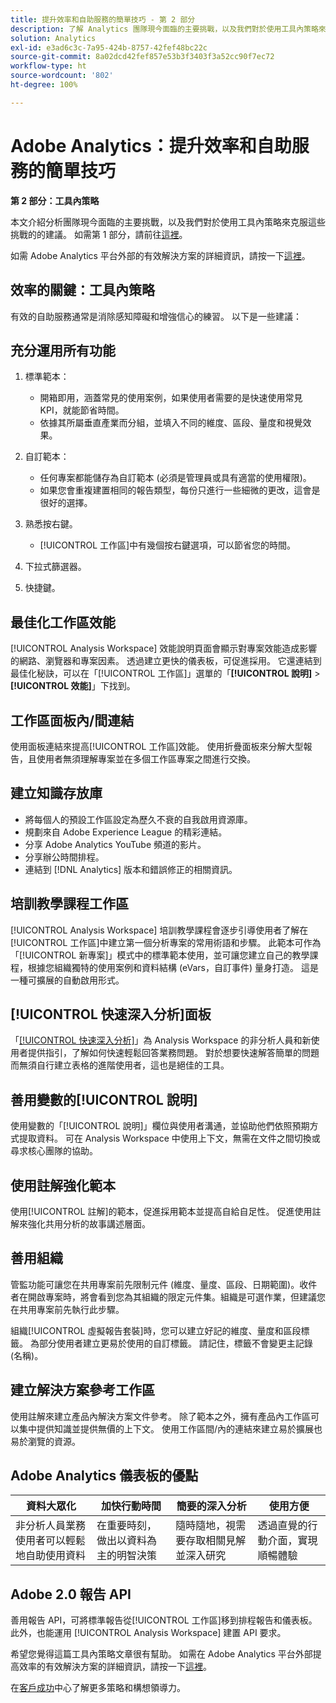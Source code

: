 ```yaml
---
title: 提升效率和自助服務的簡單技巧 - 第 2 部分
description: 了解 Analytics 團隊現今面臨的主要挑戰，以及我們對於使用工具內策略來克服這些挑戰的建議。
solution: Analytics
exl-id: e3ad6c3c-7a95-424b-8757-42fef48bc22c
source-git-commit: 8a02dcd42fef857e53b3f3403f3a52cc90f7ec72
workflow-type: ht
source-wordcount: '802'
ht-degree: 100%

---
```


# Adobe Analytics：提升效率和自助服務的簡單技巧

**第 2 部分：工具內策略**

本文介紹分析團隊現今面臨的主要挑戰，以及我們對於使用工具內策略來克服這些挑戰的的建議。 如需第 1 部分，請前往[這裡](/help/strategy/analytics-simple-hacks-for-efficiency-part-one.md)。

如需 Adobe Analytics 平台外部的有效解決方案的詳細資訊，請按一下[這裡](https://docs.google.com/document/d/1fSrC/_yHW04K61K0Phe4dtg1nCU4jDsqrHWc8KVvsJWk/edit?usp=sharing)。

## 效率的關鍵：工具內策略

有效的自助服務通常是消除感知障礙和增強信心的練習。 以下是一些建議：

## 充分運用所有功能

1. 標準範本：

   * 開箱即用，涵蓋常見的使用案例，如果使用者需要的是快速使用常見 KPI，就能節省時間。
   * 依據其所屬垂直產業而分組，並填入不同的維度、區段、量度和視覺效果。

1. 自訂範本：

   * 任何專案都能儲存為自訂範本 (必須是管理員或具有適當的使用權限)。
   * 如果您會重複建置相同的報告類型，每份只進行一些細微的更改，這會是很好的選擇。

1. 熟悉按右鍵。

   * [!UICONTROL 工作區]中有幾個按右鍵選項，可以節省您的時間。

1. 下拉式篩選器。

1. 快捷鍵。

## 最佳化工作區效能

[!UICONTROL Analysis Workspace] 效能說明頁面會顯示對專案效能造成影響的網路、瀏覽器和專案因素。 透過建立更快的儀表板，可促進採用。 它還連結到最佳化秘訣，可以在「[!UICONTROL 工作區]」選單的「**[!UICONTROL 說明]** > **[!UICONTROL 效能]**」下找到。

## 工作區面板內/間連結

使用面板連結來提高[!UICONTROL 工作區]效能。 使用折疊面板來分解大型報告，且使用者無須理解專案並在多個工作區專案之間進行交換。

## 建立知識存放庫

* 將每個人的預設工作區設定為歷久不衰的自我啟用資源庫。
* 規劃來自 Adobe Experience League 的精彩連結。
* 分享 Adobe Analytics YouTube 頻道的影片。
* 分享辦公時間排程。
* 連結到 [!DNL Analytics] 版本和錯誤修正的相關資訊。

## 培訓教學課程工作區

[!UICONTROL Analysis Workspace] 培訓教學課程會逐步引導使用者了解在[!UICONTROL 工作區]中建立第一個分析專案的常用術語和步驟。 此範本可作為「[!UICONTROL 新專案]」模式中的標準範本使用，並可讓您建立自己的教學課程，根據您組織獨特的使用案例和資料結構 (eVars，自訂事件) 量身打造。 這是一種可擴展的自動啟用形式。

## [!UICONTROL 快速深入分析]面板

「[[!UICONTROL 快速深入分析]](https://experienceleague.adobe.com/docs/analytics/analyze/analysis-workspace/panels/quickinsight.html?lang=tw)」為 Analysis Workspace 的非分析人員和新使用者提供指引，了解如何快速輕鬆回答業務問題。 對於想要快速解答簡單的問題而無須自行建立表格的進階使用者，這也是絕佳的工具。

## 善用變數的[!UICONTROL 說明]

使用變數的「[!UICONTROL 說明]」欄位與使用者溝通，並協助他們依照預期方式提取資料。 可在 Analysis Workspace 中使用上下文，無需在文件之間切換或尋求核心團隊的協助。

## 使用註解強化範本

使用[!UICONTROL 註解]的範本，促進採用範本並提高自給自足性。 促進使用註解來強化共用分析的故事講述層面。

## 善用組織

管監功能可讓您在共用專案前先限制元件 (維度、量度、區段、日期範圍)。收件者在開啟專案時，將會看到您為其組織的限定元件集。組織是可選作業，但建議您在共用專案前先執行此步驟。

組織[!UICONTROL 虛擬報告套裝]時，您可以建立好記的維度、量度和區段標籤。 為部分使用者建立更易於使用的自訂標籤。 請記住，標籤不會變更主記錄 (名稱)。

## 建立解決方案參考工作區

使用註解來建立產品內解決方案文件參考。 除了範本之外，擁有產品內工作區可以集中提供知識並提供無價的上下文。 使用工作區間/內的連結來建立易於擴展也易於瀏覽的資源。

## Adobe Analytics 儀表板的優點

| 資料大眾化 | 加快行動時間 | 簡要的深入分析 | 使用方便 |
| --- | --- | --- | --- |
| 非分析人員業務使用者可以輕鬆地自助使用資料 | 在重要時刻，做出以資料為主的明智決策 | 隨時隨地，視需要存取相關見解並深入研究 | 透過直覺的行動介面，實現順暢體驗 |

## Adobe 2.0 報告 API

善用報告 API，可將標準報告從[!UICONTROL 工作區]移到排程報告和儀表板。 此外，也能運用 [!UICONTROL Analysis Workspace] 建置 API 要求。

希望您覺得這篇工具內策略文章很有幫助。 如需在 Adobe Analytics 平台外部提高效率的有效解決方案的詳細資訊，請按一下[這裡](https://docs.google.com/document/d/1fSrC/_yHW04K61K0Phe4dtg1nCU4jDsqrHWc8KVvsJWk/edit?usp=sharing)。

在[客戶成功](https://experienceleague.corp.adobe.com/docs/customer-success/customer-success/overview.html)中心了解更多策略和構想領導力。
